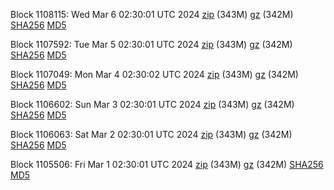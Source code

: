 Block 1108115: Wed Mar  6 02:30:01 UTC 2024 [zip](https://files.01coin.io/mainnet/2024-03-06/bootstrap.dat.zip) (343M) [gz](https://files.01coin.io/mainnet/2024-03-06/bootstrap.dat.tar.gz) (342M) [SHA256](https://files.01coin.io/mainnet/2024-03-06/sha256.txt) [MD5](https://files.01coin.io/mainnet/2024-03-06/md5.txt)

Block 1107592: Tue Mar  5 02:30:01 UTC 2024 [zip](https://files.01coin.io/mainnet/2024-03-05/bootstrap.dat.zip) (343M) [gz](https://files.01coin.io/mainnet/2024-03-05/bootstrap.dat.tar.gz) (342M) [SHA256](https://files.01coin.io/mainnet/2024-03-05/sha256.txt) [MD5](https://files.01coin.io/mainnet/2024-03-05/md5.txt)

Block 1107049: Mon Mar  4 02:30:02 UTC 2024 [zip](https://files.01coin.io/mainnet/2024-03-04/bootstrap.dat.zip) (343M) [gz](https://files.01coin.io/mainnet/2024-03-04/bootstrap.dat.tar.gz) (342M) [SHA256](https://files.01coin.io/mainnet/2024-03-04/sha256.txt) [MD5](https://files.01coin.io/mainnet/2024-03-04/md5.txt)

Block 1106602: Sun Mar  3 02:30:01 UTC 2024 [zip](https://files.01coin.io/mainnet/2024-03-03/bootstrap.dat.zip) (343M) [gz](https://files.01coin.io/mainnet/2024-03-03/bootstrap.dat.tar.gz) (342M) [SHA256](https://files.01coin.io/mainnet/2024-03-03/sha256.txt) [MD5](https://files.01coin.io/mainnet/2024-03-03/md5.txt)

Block 1106063: Sat Mar  2 02:30:01 UTC 2024 [zip](https://files.01coin.io/mainnet/2024-03-02/bootstrap.dat.zip) (343M) [gz](https://files.01coin.io/mainnet/2024-03-02/bootstrap.dat.tar.gz) (342M) [SHA256](https://files.01coin.io/mainnet/2024-03-02/sha256.txt) [MD5](https://files.01coin.io/mainnet/2024-03-02/md5.txt)

Block 1105506: Fri Mar  1 02:30:01 UTC 2024 [zip](https://files.01coin.io/mainnet/2024-03-01/bootstrap.dat.zip) (343M) [gz](https://files.01coin.io/mainnet/2024-03-01/bootstrap.dat.tar.gz) (342M) [SHA256](https://files.01coin.io/mainnet/2024-03-01/sha256.txt) [MD5](https://files.01coin.io/mainnet/2024-03-01/md5.txt)
